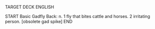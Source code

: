 TARGET DECK
ENGLISH

START
Basic
Gadfly
Back: n. 1 fly that bites cattle and horses. 2 irritating person. [obsolete gad spike]
END
